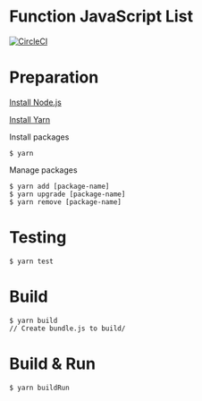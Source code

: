 # Function JavaScript List

[![CircleCI](https://circleci.com/gh/ababup1192/fp-js-list.svg?style=svg)](https://circleci.com/gh/ababup1192/fp-js-list)

# Preparation

[Install Node.js](https://github.com/hokaccha/nodebrew)

[Install Yarn](https://yarnpkg.com/en/docs/install)

Install packages
```
$ yarn
```

Manage packages
```
$ yarn add [package-name]
$ yarn upgrade [package-name]
$ yarn remove [package-name]
```

# Testing
```
$ yarn test
```

# Build
```
$ yarn build
// Create bundle.js to build/
```

# Build & Run
```
$ yarn buildRun
```
